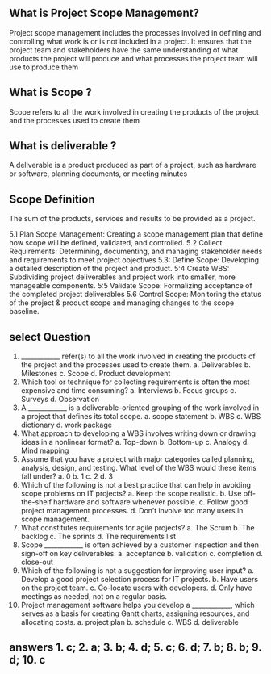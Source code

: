 ## What is Project Scope Management?
Project scope management includes the processes involved in defining and controlling what work is or is not included in a project.
It ensures that the project team and stakeholders have the same understanding of what products the project will produce and what processes the project team will use to produce them
## What is  Scope ?
Scope refers to all the work involved in creating the products of the project and the processes used to create them 
## What is  deliverable ?
A deliverable is a product produced as part of a project, such as hardware or software, planning documents, or meeting minutes
## Scope Definition
The sum of the products, services and results to be provided as a project.


5.1 Plan Scope Management:
Creating a scope management plan that define how
scope will be defined, validated, and controlled.
5.2 Collect Requirements:
Determining, documenting, and managing stakeholder
needs and requirements to meet project objectives
5.3: Define Scope:
Developing a detailed description of the project and
product.
5:4 Create WBS:
Subdividing project deliverables and project work into
smaller, more manageable components.
5:5 Validate Scope:
Formalizing acceptance of the completed project
deliverables
5.6 Control Scope:
Monitoring the status of the project & product scope
and managing changes to the scope baseline.



## select Question
 1. ____________ refer(s) to all the work involved in creating the products of the project and the processes used to create them. a. Deliverables b. Milestones c. Scope d. Product development 
 2. Which tool or technique for collecting requirements is often the most expensive and time consuming? a. Interviews b. Focus groups c. Surveys d. Observation
 3. A ____________ is a deliverable-oriented grouping of the work involved in a project that defines its total scope. a. scope statement b. WBS c. WBS dictionary d. work package 
 4. What approach to developing a WBS involves writing down or drawing ideas in a nonlinear format? a. Top-down b. Bottom-up c. Analogy d. Mind mapping 
 5. Assume that you have a project with major categories called planning, analysis, design, and testing. What level of the WBS would these items fall under? a. 0 b. 1 c. 2 d. 3 
 6. Which of the following is not a best practice that can help in avoiding scope problems on IT projects? a. Keep the scope realistic. b. Use off-the-shelf hardware and software whenever possible. c. Follow good project management processes. d. Don’t involve too many users in scope management. 
 7. What constitutes requirements for agile projects? a. The Scrum b. The backlog c. The sprints d. The requirements list
 8. Scope ____________ is often achieved by a customer inspection and then sign-off on key deliverables. a. acceptance b. validation c. completion d. close-out 
 9. Which of the following is not a suggestion for improving user input? a. Develop a good project selection process for IT projects. b. Have users on the project team. c. Co-locate users with developers. d. Only have meetings as needed, not on a regular basis. 
 10. Project management software helps you develop a ____________, which serves as a basis for creating Gantt charts, assigning resources, and allocating costs. a. project plan b. schedule c. WBS d. deliverable 
## answers 1. c; 2. a; 3. b; 4. d; 5. c; 6. d; 7. b; 8. b; 9. d; 10. c